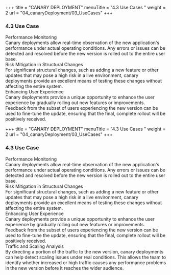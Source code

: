 +++
title = "CANARY DEPLOYMENT"
menuTitle = "4.3  Use Cases "
weight = 2
url = "04_canaryDeployment/03_UseCases"
+++



### 4.3 Use Case




<link rel="stylesheet" href="/css/custom.css">
<link rel="stylesheet" href="/css/text.css">

<div id='container'>
  <aside class='text1'> <span class="text-content">Performance Monitoring</span></aside><aside class='text2'> Canary deployments allow real-time observation of the new application's performance under actual operating conditions. Any errors or issues can be detected and resolved before the new version is rolled out to the entire user base.</aside2>
</div>

<div id='container'>
  <aside class='text1'> <span class="text-content">Risk Mitigation in Structural Changes</span></aside><aside class='text2'> For significant structural changes, such as adding a new feature or other updates that may pose a high risk in a live environment, canary deployments provide an excellent means of testing these changes without affecting the entire system.</aside2>
</div>

<div id='container'>
  <aside class='text1'> <span class="text-content">Enhancing User Experience</span></aside><aside class='text2'> Canary deployments provide a unique opportunity to enhance the user experience by gradually rolling out new features or improvements. Feedback from the subset of users experiencing the new version can be used to fine-tune the update, ensuring that the final, complete rollout will be positively received.</aside2>
</div>

+++
title = "CANARY DEPLOYMENT"
menuTitle = "4.3  Use Cases "
weight = 2
url = "04_canaryDeployment/03_UseCases"
+++



### 4.3 Use Case




<link rel="stylesheet" href="/css/custom.css">
<link rel="stylesheet" href="/css/text.css">

<div id='container'>
  <aside class='text1'> <span class="text-content">Performance Monitoring</span></aside><aside class='text2'> Canary deployments allow real-time observation of the new application's performance under actual operating conditions. Any errors or issues can be detected and resolved before the new version is rolled out to the entire user base.</aside2>
</div>

<div id='container'>
  <aside class='text1'> <span class="text-content">Risk Mitigation in Structural Changes</span></aside><aside class='text2'> For significant structural changes, such as adding a new feature or other updates that may pose a high risk in a live environment, canary deployments provide an excellent means of testing these changes without affecting the entire system.</aside2>
</div>

<div id='container'>
  <aside class='text1'> <span class="text-content">Enhancing User Experience</span></aside><aside class='text2'> Canary deployments provide a unique opportunity to enhance the user experience by gradually rolling out new features or improvements. Feedback from the subset of users experiencing the new version can be used to fine-tune the update, ensuring that the final, complete rollout will be positively received.</aside2>
</div>


<div id='container'>
  <aside class='text1'> <span class="text-content">Traffic and Scaling Analysis</span></aside><aside class='text2'>  By directing a portion of the traffic to the new version, canary deployments can help detect scaling issues under real conditions. This allows the team to identify whether increased or high traffic causes any performance problems in the new version before it reaches the wider audience.</aside2>
</div>